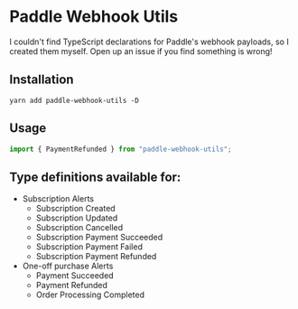 # Paddle Webhook Utils

I couldn't find TypeScript declarations for Paddle's webhook payloads, so I created them myself. Open up an issue if you find something is wrong!

## Installation

```
yarn add paddle-webhook-utils -D
```

## Usage

```ts
import { PaymentRefunded } from "paddle-webhook-utils";
```

## Type definitions available for:

- Subscription Alerts
  - Subscription Created
  - Subscription Updated
  - Subscription Cancelled
  - Subscription Payment Succeeded
  - Subscription Payment Failed
  - Subscription Payment Refunded
- One-off purchase Alerts
  - Payment Succeeded
  - Payment Refunded
  - Order Processing Completed
